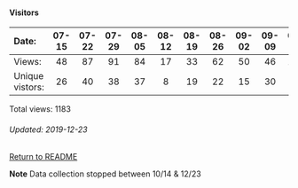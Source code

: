 #### Visitors
Date:   |         07-15   |       07-22   |       07-29   |       08-05   |       08-12   |       08-19   |       08-26   |       09-02   |       09-09   |   09-16  |   09-23  |   09-30  |   10-07  |   10-14  |   10-21  |  12-09  |   12-16  |   12-23
|:---   |:---:    |:---:  |:---:  |:---:  |:---:  |:---:  |:---:  |:---:  |:---:  |:---:  |:---:  |:---:  |:---:  |:---:  |:---:  |:---:  |:---:  |:---:
Views:  |         48      |       87      |       91      |       84      |       17      |       33      |       62      |       50      |       46      |   108    |   118    |   86     |   81     |   73     |   3      |  58     |   66     |   72
Unique  vistors:  |       26      |       40      |       38      |       37      |       8       |       19      |       22      |       15      |       30  |      40  |      40  |      31  |      32  |      27  |      2  |      30  |      34  |      5

Total views: 1183
###### Updated: 2019-12-23

[Return to README](https://github.com/BradleyA/Search-docker-registry-v2-script.1.0/blob/master/README.md#traffic)

**Note**  Data collection stopped between 10/14 & 12/23
